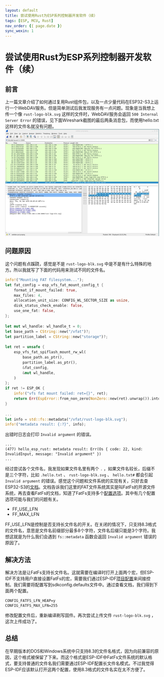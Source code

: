 ```yaml
---
layout: default
title: 尝试使用Rust为ESP系列控制器开发软件（续）
tags: [ESP, MCU, Rust]
nav_order: {{ page.date }}
sync_wexin: 1
---
```



# 尝试使用Rust为ESP系列控制器开发软件（续）


## 前言

上一篇文章介绍了如何通过复用Rust组件包，以及一点少量代码在ESP32-S3上运行一个WebDAV服务。但是简单测试后我发现服务有一点问题。现象是当我想上传一个像 `rust-logo-blk.svg` 这样的文件时，WebDAV服务会返回 `500 Internal Server Error` 的错误，见下面Wireshark截图的最后两条消息包，而使用hello.txt这样的文件名就没有问题。 ![img](/images/wireshark_put_error.jpg)


## 问题原因

这个问题有点蹊跷，感觉是不是 `rust-logo-blk.svg` 中是不是有什么特殊的地方。所以我就写了下面的代码用来测试不同的文件名。

```Rust
info!("Mounting FAT filesystem...");
let fat_config = esp_vfs_fat_mount_config_t {
    format_if_mount_failed: true,
    max_files: 4,
    allocation_unit_size: CONFIG_WL_SECTOR_SIZE as usize,
    disk_status_check_enable: false,
    use_one_fat: false,
};

let mut wl_handle: wl_handle_t = 0;
let base_path = CString::new("/vfat")?;
let partition_label = CString::new("storage")?;

let ret = unsafe {
    esp_vfs_fat_spiflash_mount_rw_wl(
        base_path.as_ptr(),
        partition_label.as_ptr(),
        &fat_config,
        &mut wl_handle,
    )
};
if ret != ESP_OK {
    info!("vfs fat mount failed: ret={}", ret);
    return Err(EspError::from_non_zero(NonZero::new(ret).unwrap()).into());
}

...
let info = std::fs::metadata("/vfat/rust-logo-blk.svg");
info!("metadata result: {:?}", info);
```

出错时日志会打印 `Invalid argument` 的错误。

```text
...
(477) hello_esp_rust: metadata result: Err(Os { code: 22, kind: InvalidInput, message: "Invalid argument" })
...
```

经过尝试各个文件名，我发现如果文件名里有两个 `.` ，如果文件名较长，后缀不是三个字符，比如 `.hello.txt` 、 `rust-logo-blk.svg` 、 `hello.txt#` 都会引起 `Invalid argument` 的错误。感觉这个问题和文件系统的实现有关，只好去查ESP32-S3的[文档](https://docs.espressif.com/projects/esp-idf/zh_CN/v5.2.3/esp32s3/api-reference/storage/fatfs.html)。文档告诉我们这里的FAT文件系统其实是叫FatFs的开源文件系统，再去查看FatFs的文档，知道了FatFs支持多个[配置选项](http://elm-chan.org/fsw/ff/doc/config.html)。其中有几个配置选项可能与我们的问题有关。

-   FF\_USE\_LFN
-   FF\_MAX\_LFN

FF\_USE\_LFN是控制是否支持长文件名的开关。在关闭的情况下，只支持8.3格式的文件名，意思是文件名前缀部分最多8个字符，文件名后缀只能是3个字符。我想这就是为什么我们会遇到 `fs::metadata` 函数会返回 `Invalid argument` 错误的原因了。


## 解决方法

解决方法是让FatFs支持长文件名。这就需要在编译时打开上面两个宏，但ESP-IDF不支持用户直接设置FatFs的宏，需要我们通过ESP-IDF[项目配置](https://docs.espressif.com/projects/esp-idf/zh_CN/v5.2.3/esp32/api-reference/kconfig.html)来间接控制。我们需要将配置写到sdkconfig.defaults文件中。通过查看文档，我们得到下面两个配置。

```text
CONFIG_FATFS_LFN_HEAP=y
CONFIG_FATFS_MAX_LFN=255
```

修改配置文件后，重新编译刷写固件。再次尝试上传文件 `rust-logo-blk.svg` ，这次上传成功了。


## 总结

在早期版本的DOS和Windows系统中只支持8.3的文件名格式，因为向前兼容的原因，这个格式被保留了下来。而这个格式是ESP-IDF中FatFs文件系统的默认格式，要支持普通的文件名我们需要通过ESP-IDF配置长文件名模式。不过我觉得ESP-IDF应该默认打开这两个配置，使用8.3格式的文件名实在太不方便了。
